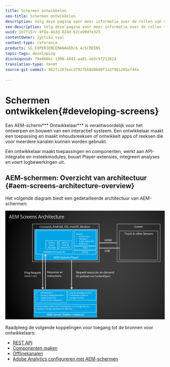 ```yaml
---
title: Schermen ontwikkelen
seo-title: Schermen ontwikkelen
description: Volg deze pagina voor meer informatie over de rollen van ontwikkelaars voor AEM-schermen. Een AEM-ontwikkelaar voor schermen maakt een toepassing en inhoudsequenties en ontwikkelt apps of reeksen die voor meerdere kanalen kunnen worden gebruikt.
seo-description: Volg deze pagina voor meer informatie over de rollen van ontwikkelaars voor AEM-schermen. Een AEM-ontwikkelaar voor schermen maakt een toepassing en inhoudsequenties en ontwikkelt apps of reeksen die voor meerdere kanalen kunnen worden gebruikt.
uuid: 1b7f157c-9f8a-4b3d-824d-b2ca90dfe325
contentOwner: Jyotika syal
content-type: reference
products: SG_EXPERIENCEMANAGER/6.4/SCREENS
topic-tags: developing
discoiquuid: 79e866bc-1300-4841-aa81-ab5c9f212824
translation-type: tm+mt
source-git-commit: 962fc287eacd7927b68d0600f1a3f901285ef44a

---
```



# Schermen ontwikkelen{#developing-screens}

Een AEM-scherm*** Ontwikkelaar*** is verantwoordelijk voor het ontwerpen en bouwen van een interactief systeem. Een ontwikkelaar maakt een toepassing en maakt inhoudsreeksen of ontwikkelt apps of reeksen die voor meerdere kanalen kunnen worden gebruikt.

Een ontwikkelaar maakt toepassingen en componenten, werkt aan API-integratie en insteekmodules, bouwt Player-extensies, integreert analyses en voert logbewerkingen uit.

## AEM-schermen: Overzicht van architectuur {#aem-screens-architecture-overview}

Het volgende diagram biedt een gedetailleerde architectuur van AEM-schermen:

![chlimage_1-42](assets/chlimage_1-42.png)

Raadpleeg de volgende koppelingen voor toegang tot de bronnen voor ontwikkelaars:

* [REST API](/help/screens/rest-api.md)
* [Componenten maken](/help/screens/creating-components.md)
* [Offlinekanalen](/help/screens/offline-channels.md)
* [Adobe Analytics configureren met AEM-schermen](/help/screens/configuring-adobe-analytics-aem-screens.md)


